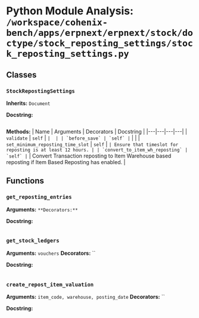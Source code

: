 # Python Module Analysis: `/workspace/cohenix-bench/apps/erpnext/erpnext/stock/doctype/stock_reposting_settings/stock_reposting_settings.py`

## Classes

### `StockRepostingSettings`
**Inherits:** `Document`


**Docstring:**
```

```

**Methods:**
| Name | Arguments | Decorators | Docstring |
|---|---|---|---|
| `validate` | `self` | `` |  |
| `before_save` | `self` | `` |  |
| `set_minimum_reposting_time_slot` | `self` | `` | Ensure that timeslot for reposting is at least 12 hours. |
| `convert_to_item_wh_reposting` | `self` | `` | Convert Transaction reposting to Item Warehouse based reposting if Item Based Reposting has enabled. |





## Functions

### `get_reposting_entries`
**Arguments:** ``
**Decorators:** ``

**Docstring:**
```

```
### `get_stock_ledgers`
**Arguments:** `vouchers`
**Decorators:** ``

**Docstring:**
```

```
### `create_repost_item_valuation`
**Arguments:** `item_code, warehouse, posting_date`
**Decorators:** ``

**Docstring:**
```

```

